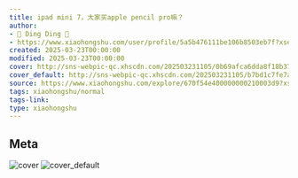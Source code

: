 ```yaml
---
title: ipad mini 7，大家买apple pencil pro嘛？
author:
- 🦄 Ding Ding 🦄
- https://www.xiaohongshu.com/user/profile/5a5b476111be106b8503eb7f?xsec_token=undefined
created: 2025-03-23T00:00:00
modified: 2025-03-23T00:00:00
cover: http://sns-webpic-qc.xhscdn.com/202503231105/0b69afca6dda8f18b37c4e2e87354e6a/1040g2sg3190lbdh50o704a0rbb3m3qrvv6ulnv0!nc_n_webp_prv_1
cover_default: http://sns-webpic-qc.xhscdn.com/202503231105/b7bd1c7fe7a8e9cbff7d90d1df9d8827/1040g2sg3190lbdh50o704a0rbb3m3qrvv6ulnv0!nc_n_webp_mw_1
source: https://www.xiaohongshu.com/explore/670f54e400000000210003d9?xsec_token=ABBSE0_FY0o6hkB1UQ0IsVWxgksj0gNsFE_Gij3qX6pxg=
tags: xiaohongshu/normal
tags-link:
type: xiaohongshu
---
```


## Meta

![cover](http://sns-webpic-qc.xhscdn.com/202503231105/0b69afca6dda8f18b37c4e2e87354e6a/1040g2sg3190lbdh50o704a0rbb3m3qrvv6ulnv0!nc_n_webp_prv_1)
![cover_default](http://sns-webpic-qc.xhscdn.com/202503231105/b7bd1c7fe7a8e9cbff7d90d1df9d8827/1040g2sg3190lbdh50o704a0rbb3m3qrvv6ulnv0!nc_n_webp_mw_1)
